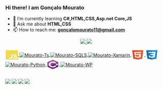 ### Hi there! I am Gonçalo Mourato

- 🌱 I’m currently learning **C#,HTML,CSS,Asp.net Core,JS**
- 💬 Ask me about **HTML,CSS**
- 📫 How to reach me: **goncalomourato11@gmail.com**


<div align="center">
  <a href="https://github.com/GoncaloMourato">
  <img height="42%" src="https://github-readme-stats.vercel.app/api?username=GoncaloMourato&show_icons=true&theme=cobalt&include_all_commits=true&count_private=true"/>
  <img height="50%" src="https://github-readme-stats.vercel.app/api/top-langs/?username=GoncaloMourato&layout=compact&langs_count=7&theme=cobalt"/>
</div>
<div style="display: inline_block"><br>
  <img align="center" alt="Mourato-Js" height="30" width="40" src="https://raw.githubusercontent.com/devicons/devicon/master/icons/javascript/javascript-plain.svg">
  <img align="center" alt="Mourato-Ts" height="30" width="40" src="https://cdn.jsdelivr.net/gh/devicons/devicon/icons/azure/azure-original.svg">
  <img align="center" alt="Mourato-SQLS" height="30" width="40" src="https://cdn.jsdelivr.net/gh/devicons/devicon/icons/microsoftsqlserver/microsoftsqlserver-plain.svg">
  <img align="center" alt="Mourato-Xamarin" height="30" width="40" src="https://cdn.jsdelivr.net/gh/devicons/devicon/icons/xamarin/xamarin-original.svg" />
  <img align="center" alt="Mourato-HTML" height="30" width="40" src="https://raw.githubusercontent.com/devicons/devicon/master/icons/html5/html5-original.svg">
  <img align="center" alt="Mourato-CSS" height="30" width="40" src="https://raw.githubusercontent.com/devicons/devicon/master/icons/css3/css3-original.svg">
  <img align="center" alt="Mourato-Python" height="30" width="40" src="https://cdn.jsdelivr.net/gh/devicons/devicon/icons/unity/unity-original.svg">
  <img align="center" alt="Mourato-Csharp" height="30" width="40" src="https://raw.githubusercontent.com/devicons/devicon/master/icons/csharp/csharp-original.svg">
  <img align="center" alt="Mourato-WP" height="30" width="40" src="https://cdn.jsdelivr.net/gh/devicons/devicon/icons/wordpress/wordpress-plain.svg" />

</div>

##

<div>
  <a href="https://instagram.com/mourat.o" target="_blank"><img src="https://img.shields.io/badge/-Instagram-%23E4405F?style=for-the-badge&logo=instagram&logoColor=white" target="_blank"></a>
  <a href="https://github.com/GoncaloMourato" target="_blank"><img src="https://img.shields.io/badge/GitHub-100000?style=for-the-badge&logo=github&logoColor=white" target="_blank"></a>
  <a href = "mailto:goncalomourato11@gmail.com"><img src="https://img.shields.io/badge/-Gmail-%23333?style=for-the-badge&logo=gmail&logoColor=white" target="_blank"></a>
  <a href="https://www.linkedin.com/in/gon%C3%A7alo-mourato-1a9582260/" target="_blank"><img src="https://img.shields.io/badge/-LinkedIn-%230077B5?style=for-the-badge&logo=linkedin&logoColor=white" target="_blank"></a> 
</div>
